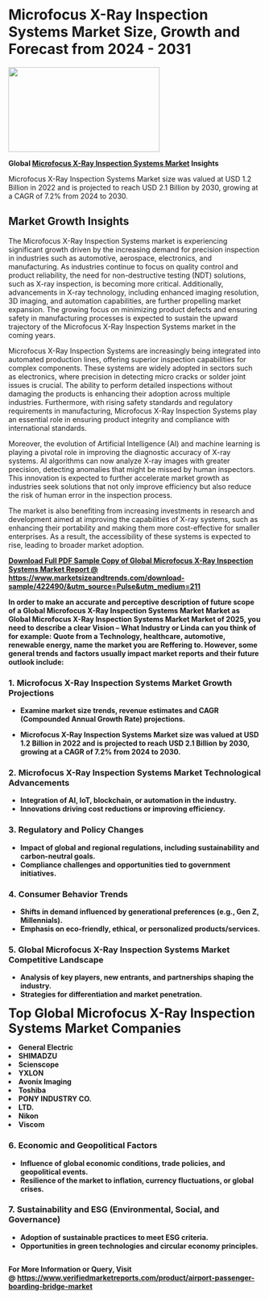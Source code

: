 <H1>Microfocus X-Ray Inspection Systems Market Size, Growth and Forecast from 2024 - 2031</H1><img class="aligncenter size-medium wp-image-584254" src="https://thirdeyenews.in/wp-content/uploads/2024/09/Global-Market-Research-300x168.jpeg" alt="" width="300" height="168" /><p><strong>Global&nbsp;<a href="https://www.marketsizeandtrends.com/download-sample/422490/&amp;utm_source=Pulse&amp;utm_medium=211">Microfocus X-Ray Inspection Systems Market</a> Insights</strong></p><p>Microfocus X-Ray Inspection Systems Market size was valued at USD 1.2 Billion in 2022 and is projected to reach USD 2.1 Billion by 2030, growing at a CAGR of 7.2% from 2024 to 2030.</p><p><h2>Market Growth Insights</h2> <p>The Microfocus X-Ray Inspection Systems market is experiencing significant growth driven by the increasing demand for precision inspection in industries such as automotive, aerospace, electronics, and manufacturing. As industries continue to focus on quality control and product reliability, the need for non-destructive testing (NDT) solutions, such as X-ray inspection, is becoming more critical. Additionally, advancements in X-ray technology, including enhanced imaging resolution, 3D imaging, and automation capabilities, are further propelling market expansion. The growing focus on minimizing product defects and ensuring safety in manufacturing processes is expected to sustain the upward trajectory of the Microfocus X-Ray Inspection Systems market in the coming years.</p> <p><strong><a href="#"></a></strong></p> <p>Microfocus X-Ray Inspection Systems are increasingly being integrated into automated production lines, offering superior inspection capabilities for complex components. These systems are widely adopted in sectors such as electronics, where precision in detecting micro cracks or solder joint issues is crucial. The ability to perform detailed inspections without damaging the products is enhancing their adoption across multiple industries. Furthermore, with rising safety standards and regulatory requirements in manufacturing, Microfocus X-Ray Inspection Systems play an essential role in ensuring product integrity and compliance with international standards.</p> <p>Moreover, the evolution of Artificial Intelligence (AI) and machine learning is playing a pivotal role in improving the diagnostic accuracy of X-ray systems. AI algorithms can now analyze X-ray images with greater precision, detecting anomalies that might be missed by human inspectors. This innovation is expected to further accelerate market growth as industries seek solutions that not only improve efficiency but also reduce the risk of human error in the inspection process.</p> <p>The market is also benefiting from increasing investments in research and development aimed at improving the capabilities of X-ray systems, such as enhancing their portability and making them more cost-effective for smaller enterprises. As a result, the accessibility of these systems is expected to rise, leading to broader market adoption.</p> <p><strong><a href="#"></p><p><span class=""><strong>Download Full PDF Sample Copy of Global Microfocus X-Ray Inspection Systems Market Report</strong> @ <a href="https://www.marketsizeandtrends.com/download-sample/422490/&amp;utm_source=Pulse&amp;utm_medium=211" target="_blank">https://www.marketsizeandtrends.com/download-sample/422490/&amp;utm_source=Pulse&amp;utm_medium=211</a></span></p><p>In order to make an accurate and perceptive description of future scope of a Global&nbsp;Microfocus X-Ray Inspection Systems Market Market as Global&nbsp;Microfocus X-Ray Inspection Systems Market Market of 2025, you need to describe a clear Vision &ndash; What Industry or Linda can you think of for example: Quote from a Technology, healthcare, automotive, renewable energy, name the market you are Reffering to. However, some general trends and factors usually impact market reports and their future outlook include:</p><h3>1.&nbsp;<strong>Microfocus X-Ray Inspection Systems Market Growth Projections</strong></h3><ul><li>Examine market size trends, revenue estimates and CAGR (Compounded Annual Growth Rate) projections.</li><li><p>Microfocus X-Ray Inspection Systems Market size was valued at USD 1.2 Billion in 2022 and is projected to reach USD 2.1 Billion by 2030, growing at a CAGR of 7.2% from 2024 to 2030.</p></li></ul><h3>2.&nbsp;<strong>Microfocus X-Ray Inspection Systems Market Technological Advancements</strong></h3><ul><li>Integration of AI, IoT, blockchain, or automation in the industry.</li><li>Innovations driving cost reductions or improving efficiency.</li></ul><h3>3.&nbsp;<strong>Regulatory and Policy Changes</strong></h3><ul><li>Impact of global and regional regulations, including sustainability and carbon-neutral goals.</li><li>Compliance challenges and opportunities tied to government initiatives.</li></ul><h3>4.&nbsp;<strong>Consumer Behavior Trends</strong></h3><ul><li>Shifts in demand influenced by generational preferences (e.g., Gen Z, Millennials).</li><li>Emphasis on eco-friendly, ethical, or personalized products/services.</li></ul><h3>5.&nbsp;<strong>Global Microfocus X-Ray Inspection Systems Market Competitive Landscape</strong></h3><ul><li>Analysis of key players, new entrants, and partnerships shaping the industry.</li><li>Strategies for differentiation and market penetration.</li></ul><p data-pm-slice="1 1 []"><span style="color: inherit; font-family: inherit; font-size: 25px;">Top Global Microfocus X-Ray Inspection Systems Market Companies</span></p><div class="" data-test-id=""><p><li>General Electric</li><li> SHIMADZU</li><li> Scienscope</li><li> YXLON</li><li> Avonix Imaging</li><li> Toshiba</li><li> PONY INDUSTRY CO.</li><li>LTD.</li><li> Nikon</li><li> Viscom</li></p></div><h3>6.&nbsp;<strong>Economic and Geopolitical Factors</strong></h3><ul><li>Influence of global economic conditions, trade policies, and geopolitical events.</li><li>Resilience of the market to inflation, currency fluctuations, or global crises.</li></ul><h3>7.&nbsp;<strong>Sustainability and ESG (Environmental, Social, and Governance)</strong></h3><ul><li>Adoption of sustainable practices to meet ESG criteria.</li><li>Opportunities in green technologies and circular economy principles.</li></ul><h2><strong style="font-size: 14px;">For More Information or Query, Visit @&nbsp;</strong><a style="background-color: #ffffff; font-size: 14px;" href="https://www.marketsizeandtrends.com/report/microfocus-x-ray-inspection-systems-market/" target="_blank">https://www.verifiedmarketreports.com/product/airport-passenger-boarding-bridge-market</a></h2>
